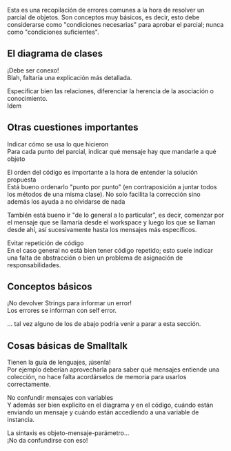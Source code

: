 Esta es una recopilación de errores comunes a la hora de resolver un parcial de objetos. Son conceptos muy básicos, es decir, esto debe considerarse como "condiciones necesarias" para aprobar el parcial; nunca como "condiciones suficientes".

El diagrama de clases
---------------------

¡Debe ser conexo!  
Blah, faltaría una explicación más detallada.

<!-- -->

Especificar bien las relaciones, diferenciar la herencia de la asociación o conocimiento.  
Idem

Otras cuestiones importantes
----------------------------

Indicar cómo se usa lo que hicieron  
Para cada punto del parcial, indicar qué mensaje hay que mandarle a qué objeto

<!-- -->

El orden del código es importante a la hora de entender la solución propuesta  
Está bueno ordenarlo "punto por punto" (en contraposición a juntar todos los métodos de una misma clase). No solo facilita la corrección sino además los ayuda a no olvidarse de nada

También está bueno ir "de lo general a lo particular", es decir, comenzar por el mensaje que se llamaría desde el workspace y luego los que se llaman desde ahí, así sucesivamente hasta los mensajes más específicos.

<!-- -->

Evitar repetición de código  
En el caso general no está bien tener código repetido; esto suele indicar una falta de abstracción o bien un problema de asignación de responsabilidades.

Conceptos básicos
-----------------

¡No devolver Strings para informar un error!  
Los errores se informan con self error.

... tal vez alguno de los de abajo podría venir a parar a esta sección.

Cosas básicas de Smalltalk
--------------------------

Tienen la guía de lenguajes, ¡úsenla!  
Por ejemplo deberían aprovecharla para saber qué mensajes entiende una colección, no hace falta acordárselos de memoria para usarlos correctamente.

<!-- -->

No confundir mensajes con variables  
Y además ser bien explícito en el diagrama y en el código, cuándo están enviando un mensaje y cuándo están accediendo a una variable de instancia.

<!-- -->

La sintaxis es objeto-mensaje-parámetro...  
¡No da confundirse con eso!


